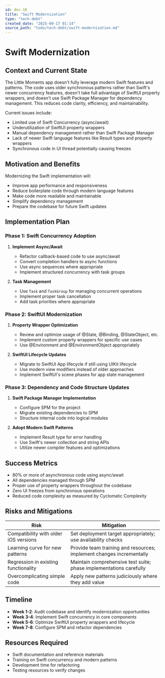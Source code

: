 ```yaml
---
id: doc-18
title: "Swift Modernization"
type: "tech-debt"
created_date: "2025-09-17 01:14"
source_path: "todo/tech-debt/swift-modernization.md"
---
```

# Swift Modernization

## Context and Current State

The Little Moments app doesn't fully leverage modern Swift features and patterns. The code uses older synchronous patterns rather than Swift's newer concurrency features, doesn't take full advantage of SwiftUI property wrappers, and doesn't use Swift Package Manager for dependency management. This reduces code clarity, efficiency, and maintainability.

Current issues include:
- Limited use of Swift Concurrency (async/await)
- Underutilization of SwiftUI property wrappers
- Manual dependency management rather than Swift Package Manager
- Lack of newer Swift language features like Result types and property wrappers
- Synchronous code in UI thread potentially causing freezes

## Motivation and Benefits

Modernizing the Swift implementation will:
- Improve app performance and responsiveness
- Reduce boilerplate code through modern language features
- Make code more readable and maintainable
- Simplify dependency management
- Prepare the codebase for future Swift updates

## Implementation Plan

### Phase 1: Swift Concurrency Adoption

1. **Implement Async/Await**
   - Refactor callback-based code to use async/await
   - Convert completion handlers to async functions
   - Use async sequences where appropriate
   - Implement structured concurrency with task groups

2. **Task Management**
   - Use `Task` and `TaskGroup` for managing concurrent operations
   - Implement proper task cancellation
   - Add task priorities where appropriate

### Phase 2: SwiftUI Modernization

1. **Property Wrapper Optimization**
   - Review and optimize usage of @State, @Binding, @StateObject, etc.
   - Implement custom property wrappers for specific use cases
   - Use @Environment and @EnvironmentObject appropriately

2. **SwiftUI Lifecycle Updates**
   - Migrate to SwiftUI App lifecycle if still using UIKit lifecycle
   - Use modern view modifiers instead of older approaches
   - Implement SwiftUI's scene phases for app state management

### Phase 3: Dependency and Code Structure Updates

1. **Swift Package Manager Implementation**
   - Configure SPM for the project
   - Migrate existing dependencies to SPM
   - Structure internal code into logical modules

2. **Adopt Modern Swift Patterns**
   - Implement Result type for error handling
   - Use Swift's newer collection and string APIs
   - Utilize newer compiler features and optimizations

## Success Metrics

- 80% or more of asynchronous code using async/await
- All dependencies managed through SPM
- Proper use of property wrappers throughout the codebase
- Zero UI freezes from synchronous operations
- Reduced code complexity as measured by Cyclomatic Complexity

## Risks and Mitigations

| Risk | Mitigation |
|------|------------|
| Compatibility with older iOS versions | Set deployment target appropriately; use availability checks |
| Learning curve for new patterns | Provide team training and resources; implement changes incrementally |
| Regression in existing functionality | Maintain comprehensive test suite; phase implementations carefully |
| Overcomplicating simple code | Apply new patterns judiciously where they add value |

## Timeline

- **Week 1-2**: Audit codebase and identify modernization opportunities
- **Week 3-4**: Implement Swift concurrency in core components
- **Week 5-6**: Optimize SwiftUI property wrappers and lifecycle
- **Week 7-8**: Configure SPM and refactor dependencies

## Resources Required

- Swift documentation and reference materials
- Training on Swift concurrency and modern patterns
- Development time for refactoring
- Testing resources to verify changes 
